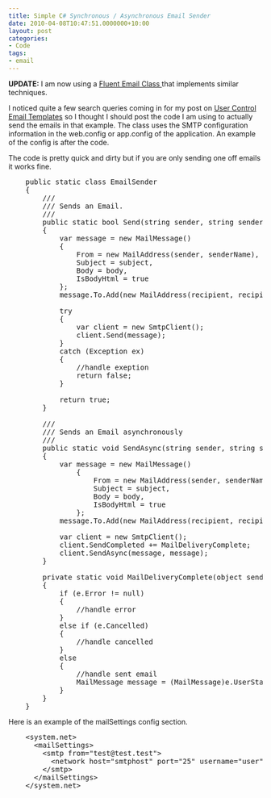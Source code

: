 ```yaml
---
title: Simple C# Synchronous / Asynchronous Email Sender
date: 2010-04-08T10:47:51.0000000+10:00
layout: post
categories:
- Code
tags:
- email
---
```


<strong>UPDATE:</strong> 
I am now using a <a href="http://lukencode.com/2010/04/11/fluent-email-in-net/">Fluent Email Class </a> that implements similar techniques.

I noticed quite a few search queries coming in for my post on <a title="c# email templates" href="http://lukencode.com/2010/03/23/user-control-email-templates-in-asp-net/">User Control Email Templates</a> so I thought I should post the code I am using to actually send the emails in that example. The class uses the SMTP configuration information in the web.config or app.config of the application. An example of the config is after the code.

The code is pretty quick and dirty but if you are only sending one off emails it works fine.
<pre class="prettyprint">    public static class EmailSender
    {
        ///
        /// Sends an Email.
        ///
        public static bool Send(string sender, string senderName, string recipient, string recipientName, string subject, string body)
        {
            var message = new MailMessage()
            {
                From = new MailAddress(sender, senderName),
                Subject = subject,
                Body = body,
                IsBodyHtml = true
            };
            message.To.Add(new MailAddress(recipient, recipientName));

            try
            {
                var client = new SmtpClient();
                client.Send(message);
            }
            catch (Exception ex)
            {
                //handle exeption
                return false;
            }

            return true;
        }

        ///
        /// Sends an Email asynchronously
        ///
        public static void SendAsync(string sender, string senderName, string recipient, string recipientName, string subject, string body)
        {
            var message = new MailMessage()
                {
                    From = new MailAddress(sender, senderName),
                    Subject = subject,
                    Body = body,
                    IsBodyHtml = true
                };
            message.To.Add(new MailAddress(recipient, recipientName));

            var client = new SmtpClient();
            client.SendCompleted += MailDeliveryComplete;
            client.SendAsync(message, message);
        }

        private static void MailDeliveryComplete(object sender, AsyncCompletedEventArgs e)
        {
            if (e.Error != null)
            {
                //handle error
            }
            else if (e.Cancelled)
            {
                //handle cancelled
            }
            else
            {
                //handle sent email
                MailMessage message = (MailMessage)e.UserState;
            }
        }
    }</pre>

Here is an example of the mailSettings config section.

<pre class="prettyprint">
    &lt;system.net&gt;
      &lt;mailSettings&gt;
        &lt;smtp from=&quot;test@test.test&quot;&gt;
          &lt;network host=&quot;smtphost&quot; port=&quot;25&quot; username=&quot;user&quot; password=&quot;password&quot; defaultCredentials=&quot;true&quot; /&gt;
        &lt;/smtp&gt;
      &lt;/mailSettings&gt;
    &lt;/system.net&gt;
</pre>